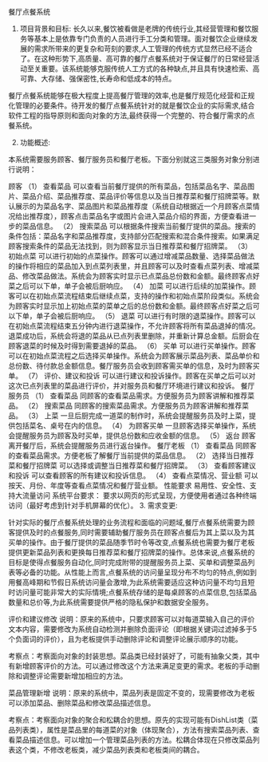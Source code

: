 餐厅点餐系统
1. 项目背景和目标:
长久以来,餐饮被看做是老牌的传统行业,其经营管理和餐饮服务等基本上是依靠专门负责的人员进行手工分类和管理。面对餐饮企业继续发展的需求所带来的更复杂和苛刻的要求,人工管理的传统方式显然已经不适合了。在这种形势下,高质量、高可靠的餐厅点餐系统对于保证餐厅的日常经营活动至关重要。该系统能够克服传统人工方式的各种缺点,并且具有快速检索、高可靠、大存储、强保密性,长寿命和低成本的特点。

餐厅点餐系统能够在极大程度上提高餐厅管理的效率,也是餐厅规范化经营和正规化管理的必要条件。待开发的餐厅点餐系统针对的就是餐饮企业的实际需求,结合软件工程的指导原则和面向对象的方法,最终获得一个完整的、符合餐厅需求的点餐系统。

2. 功能概述:

本系统需要服务顾客、餐厅服务员和餐厅老板。下面分别就这三类服务对象分别进行说明：

顾客
（1） 查看菜品
可以查看当前餐厅提供的所有菜品，包括菜品名字、菜品图片、菜品介绍、菜品推荐度、菜品评价等信息以及当日推荐菜和餐厅招牌菜等。默认展示的为菜品名字、菜品图片和菜品推荐度（系统自动根据近一个月顾客点菜情况给出推荐度），顾客点击菜品名字或图片会进入菜品介绍的界面，方便查看进一步的菜品信息。
（2） 搜索菜品
可以根据条件搜索当前餐厅提供的菜品。搜索的条件包括：菜品名字和菜品推荐度，支持部分匹配搜索和混合条件搜索。如果满足顾客搜索条件的菜品无法找到，则为顾客显示当日推荐菜和餐厅招牌菜。
（3） 初始点菜
可以进行初始的点菜操作。顾客可以通过增减菜品数量、选择菜品做法的操作将相应的菜品加入到点菜列表里，并且顾客可以及时查看点菜列表、增减菜品、修改菜品做法。系统会为顾客实时显示已点菜品总份数和金额。最终顾客点好菜之后可以下单，单子会被后厨响应。
（4） 加菜
可以进行后续的加菜操作。顾客可以在初始点菜流程结束后继续点菜，支持的操作和初始点菜阶段类似。系统会为顾客实时显示加上初始点菜的菜单之后的总份数和金额。最终顾客点好菜之后可以下单，单子会被后厨响应。
（5） 退菜
可以进行有时限的退菜操作。顾客可以在初始点菜流程结束五分钟内进行退菜操作，不允许顾客将所有菜品退掉的情况。退菜成功后，系统会将退的菜品从已点列表里删除，并重新计算总金额。后厨会在顾客退菜的时候及时得到需要退掉的菜品。
（6） 买单
可以进行买单操作。顾客可以在初始点菜流程之后选择买单操作。系统会为顾客展示菜品列表、菜品单价和总份数、待付款总金额信息。餐厅服务员会收到顾客需买单的信息，及时为顾客买单。
（7） 评价、建议和投诉
可以进行建议和投诉操作。顾客在买单之后可以对这次已点列表里的菜品进行评价，并对服务员和餐厅环境进行建议和投诉。
餐厅服务员
（1） 查看菜品
同顾客的查看菜品需求。方便服务员为顾客讲解和推荐菜品。
（2） 搜索菜品
同顾客的搜索菜品需求。方便服务员为顾客讲解和推荐菜品。
（3） 上菜
一旦后厨完成一道菜的制作时，系统会提醒服务员及时上菜，提供包括菜名、桌号在内的信息。
（4） 为顾客买单
一旦顾客选择买单操作，系统会提醒服务员为顾客及时买单，提供总份数和应收金额的信息。
（5） 返台
顾客离开餐厅后，系统会提醒服务员进行返台操作。
餐厅老板
（1） 查看菜品
同顾客的查看菜品需求。方便老板了解餐厅当前提供的菜品信息。
（2） 选择当日推荐菜和餐厅招牌菜
可以选择或调整当日推荐菜和餐厅招牌菜。
（3） 查看顾客建议和投诉
可以查看顾客的所有建议和投诉信息。
（4） 查看点菜情况、营业额
可以按天、月份、年度等查看点菜情况和餐厅营业额。
性能要求
易用性、安全性、支持大流量访问
系统平台要求：
要求以网页的形式呈现，方便使用者通过各种终端访问（最好考虑到针对手机屏幕的优化）。
3. 需求变更:

针对实际的餐厅点餐系统处理的业务流程和面临的问题域,餐厅点餐系统需要为顾客提供及时的点餐服务,同时需要辅助餐厅服务员在顾客点餐后为其上菜以及为其买单的操作。由于餐厅提供的菜品随季节时令等改变,点餐系统也需要为餐厅老板提供更新菜品列表和更换每日推荐菜和餐厅招牌菜的操作。总体来说,点餐系统的目标是使得点餐服务自动化,同时完成附带的提醒服务员上菜、买单和调整菜品列表等必备的功能。从性能上而言,点餐系统的访问量呈现分布不均匀的特点,例如到用餐高峰期和节假日系统访问量会激增,为此系统需要适应这种访问量不均匀且短时访问量可能非常大的实际情境;点餐系统存储的是每桌顾客的点菜信息,包括菜品数量和总价等,为此系统需要提供严格的隐私保护和数据安全服务。

评价和建议修改
说明：原来的系统中，只要求顾客可以对每道菜输入自己的评价文本内容，需要修改为系统自动检测并删除负面评论（即根据关键词过滤掉多于5个负面词的评价），且为老板提供手动删除评论和调整评论展示顺序的功能。

考察点：考察面向对象的封装思想。菜品类已经封装好了，可能有抽象父类，其中有新增顾客评价的方法。可以通过修改这个方法来满足变更的需求。老板的手动删除和调整评论需要新增加相应的方法。

菜品管理新增
说明：原来的系统中，菜品列表是固定不变的，现需要修改为老板可以添加菜品、删除菜品和修改菜品描述信息。

考察点：考察面向对象的聚合和松耦合的思想。原先的实现可能有DishList类（菜品列表类），属性是菜品里的每道菜的对象（体现聚合），方法有搜索菜品列表、查看菜品描述信息。可以增加一个管理菜品列表的方法。松耦合体现在只修改菜品列表这个类，不修改老板类，减少菜品列表类和老板类间的耦合。
